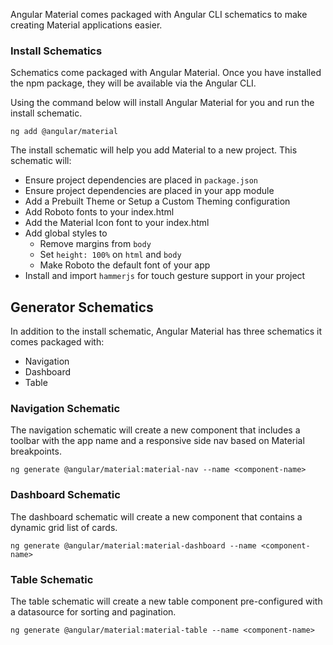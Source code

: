 Angular Material comes packaged with Angular CLI schematics to make
creating Material applications easier.

### Install Schematics
Schematics come packaged with Angular Material. Once you have
installed the npm package, they will be available via the Angular CLI.

Using the command below will install Angular Material for you
and run the install schematic.

```
ng add @angular/material
```

The install schematic will help you add Material to a new project. 
This schematic will:

- Ensure project dependencies are placed in `package.json`
- Ensure project dependencies are placed in your app module
- Add a Prebuilt Theme or Setup a Custom Theming configuration
- Add Roboto fonts to your index.html
- Add the Material Icon font to your index.html
- Add global styles to
  - Remove margins from `body`
  - Set `height: 100%` on `html` and `body`
  - Make Roboto the default font of your app
- Install and import `hammerjs` for touch gesture support in your project

## Generator Schematics
In addition to the install schematic, Angular Material has three schematics it comes packaged with:

- Navigation
- Dashboard
- Table

### Navigation Schematic
The navigation schematic will create a new component that includes
a toolbar with the app name and a responsive side nav based on Material
breakpoints.

```
ng generate @angular/material:material-nav --name <component-name>
```

### Dashboard Schematic
The dashboard schematic will create a new component that contains
a dynamic grid list of cards.

```
ng generate @angular/material:material-dashboard --name <component-name>
```

### Table Schematic
The table schematic will create a new table component pre-configured
with a datasource for sorting and pagination.

```
ng generate @angular/material:material-table --name <component-name>
```
